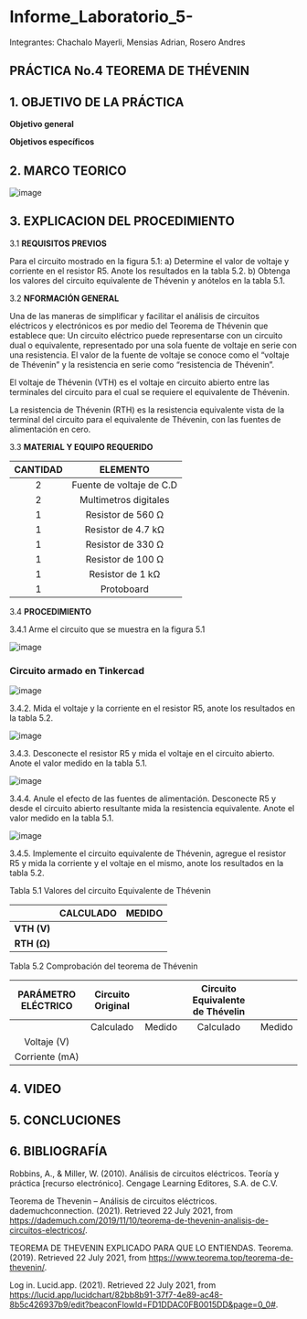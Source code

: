 # Informe_Laboratorio_5-

Integrantes: Chachalo Mayerli, Mensias Adrian, Rosero Andres

## **PRÁCTICA No.4 TEOREMA DE THÉVENIN**

## 1.  OBJETIVO DE LA PRÁCTICA

**Objetivo general** 

**Objetivos específicos**


## 2.  MARCO TEORICO

![image](https://user-images.githubusercontent.com/75383758/126709008-7cc3c0aa-4594-429c-9130-12a403628d29.png)

## 3.  EXPLICACION DEL PROCEDIMIENTO 

3.1 **REQUISITOS PREVIOS**

Para el circuito mostrado en la figura 5.1:
a) Determine el valor de voltaje y corriente en el resistor R5. Anote los resultados
en la tabla 5.2.
b) Obtenga los valores del circuito equivalente de Thévenin y anótelos en la tabla 5.1.

3.2 **NFORMACIÓN GENERAL**

Una de las maneras de simplificar y facilitar el análisis de circuitos eléctricos y
electrónicos es por medio del Teorema de Thévenin que establece que:
Un circuito eléctrico puede representarse con un circuito dual o equivalente,
representado por una sola fuente de voltaje en serie con una resistencia. El valor de la
fuente de voltaje se conoce como el “voltaje de Thévenin” y la resistencia en serie como
“resistencia de Thévenin”.

El voltaje de Thévenin (VTH) es el voltaje en circuito abierto entre las terminales
del circuito para el cual se requiere el equivalente de Thévenin.

La resistencia de Thévenin (RTH) es la resistencia equivalente vista de la terminal
del circuito para el equivalente de Thévenin, con las fuentes de alimentación en cero.


3.3 **MATERIAL Y EQUIPO REQUERIDO**

|**CANTIDAD**| **ELEMENTO**|
|:---: | :---: |
| 2 | Fuente de voltaje de C.D |
| 2 | Multimetros digitales |
| 1 | Resistor de 560 Ω |
| 1 | Resistor de 4.7 kΩ |
| 1 | Resistor de 330 Ω |
| 1 | Resistor de 100 Ω |
| 1 | Resistor de 1 kΩ |
| 1 | Protoboard |

3.4 **PROCEDIMIENTO**

3.4.1 Arme el circuito que se muestra en la figura 5.1

![image](https://user-images.githubusercontent.com/85126275/126195527-e7ff9bd9-00db-4782-9343-c2d449bb4299.png)

### Circuito armado en Tinkercad

![image](https://user-images.githubusercontent.com/85126275/126688725-c5c186c0-01f1-42d1-b095-706e9c9dccfa.png)

3.4.2. Mida el voltaje y la corriente en el resistor R5, anote los resultados en la tabla 5.2.

![image](https://user-images.githubusercontent.com/85126275/126689065-e15a7ea9-25b0-4631-a636-af1b3041fd07.png)

3.4.3. Desconecte el resistor R5 y mida el voltaje en el circuito abierto. Anote el valor
medido en la tabla 5.1.

![image](https://user-images.githubusercontent.com/85126275/126689200-d40cdb4c-b82c-417c-bbe6-fb8113253a41.png)

3.4.4. Anule el efecto de las fuentes de alimentación. Desconecte R5 y desde el circuito
abierto resultante mida la resistencia equivalente. Anote el valor medido en la tabla 5.1.

![image](https://user-images.githubusercontent.com/85126275/126689314-40deeaf1-87d3-4096-b757-b2a6b0dd8074.png)

3.4.5. Implemente el circuito equivalente de Thévenin, agregue el resistor R5 y mida la
corriente y el voltaje en el mismo, anote los resultados en la tabla 5.2.


 Tabla 5.1 Valores del circuito Equivalente de Thévenin
 
 |               |  **CALCULADO** | **MEDIDO** |
 |     :---:     |     :---:      |    :---:   |  
 |   **VTH (V)** |                |            |
 |  **RTH (Ω)**  |                |            |
 
 Tabla 5.2 Comprobación del teorema de Thévenin 
 
 | **PARÁMETRO ELÉCTRICO** |   **Circuito Original**  |               |  **Circuito Equivalente de Thévelin**  |                 |
 |        :---:            |          :---:           |     :---:     |             :---:                      |      :---:      |
 |                         |        Calculado         |    Medido     |              Calculado                 |      Medido     |
 |       Voltaje (V)       |                          |               |                                        |                 |
 |     Corriente (mA)      |                          |               |                                        |                 |
 
## 4.  VIDEO

## 5.  CONCLUCIONES 


## 6.  BIBLIOGRAFÍA

Robbins, A., & Miller, W. (2010). Análisis de circuitos eléctricos. Teoría y práctica [recurso electrónico]. Cengage Learning Editores, S.A. de C.V.

Teorema de Thevenin – Análisis de circuitos eléctricos. dademuchconnection. (2021). Retrieved 22 July 2021, from https://dademuch.com/2019/11/10/teorema-de-thevenin-analisis-de-circuitos-electricos/.

TEOREMA DE THEVENIN EXPLICADO PARA QUE LO ENTIENDAS. Teorema. (2019). Retrieved 22 July 2021, from https://www.teorema.top/teorema-de-thevenin/.

Log in. Lucid.app. (2021). Retrieved 22 July 2021, from https://lucid.app/lucidchart/82bb8b91-37f7-4e89-ac48-8b5c426937b9/edit?beaconFlowId=FD1DDAC0FB0015DD&page=0_0#.





